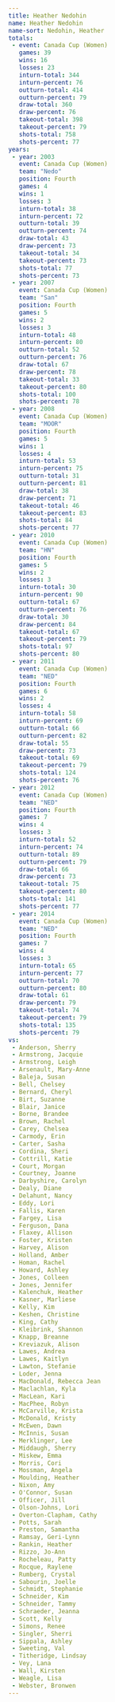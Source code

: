 ```yaml
---
title: Heather Nedohin
name: Heather Nedohin
name-sort: Nedohin, Heather
totals:
 - event: Canada Cup (Women)
   games: 39
   wins: 16
   losses: 23
   inturn-total: 344
   inturn-percent: 76
   outturn-total: 414
   outturn-percent: 79
   draw-total: 360
   draw-percent: 76
   takeout-total: 398
   takeout-percent: 79
   shots-total: 758
   shots-percent: 77
years:
 - year: 2003
   event: Canada Cup (Women)
   team: "Nedo"
   position: Fourth
   games: 4
   wins: 1
   losses: 3
   inturn-total: 38
   inturn-percent: 72
   outturn-total: 39
   outturn-percent: 74
   draw-total: 43
   draw-percent: 73
   takeout-total: 34
   takeout-percent: 73
   shots-total: 77
   shots-percent: 73
 - year: 2007
   event: Canada Cup (Women)
   team: "San"
   position: Fourth
   games: 5
   wins: 2
   losses: 3
   inturn-total: 48
   inturn-percent: 80
   outturn-total: 52
   outturn-percent: 76
   draw-total: 67
   draw-percent: 78
   takeout-total: 33
   takeout-percent: 80
   shots-total: 100
   shots-percent: 78
 - year: 2008
   event: Canada Cup (Women)
   team: "MOOR"
   position: Fourth
   games: 5
   wins: 1
   losses: 4
   inturn-total: 53
   inturn-percent: 75
   outturn-total: 31
   outturn-percent: 81
   draw-total: 38
   draw-percent: 71
   takeout-total: 46
   takeout-percent: 83
   shots-total: 84
   shots-percent: 77
 - year: 2010
   event: Canada Cup (Women)
   team: "HN"
   position: Fourth
   games: 5
   wins: 2
   losses: 3
   inturn-total: 30
   inturn-percent: 90
   outturn-total: 67
   outturn-percent: 76
   draw-total: 30
   draw-percent: 84
   takeout-total: 67
   takeout-percent: 79
   shots-total: 97
   shots-percent: 80
 - year: 2011
   event: Canada Cup (Women)
   team: "NED"
   position: Fourth
   games: 6
   wins: 2
   losses: 4
   inturn-total: 58
   inturn-percent: 69
   outturn-total: 66
   outturn-percent: 82
   draw-total: 55
   draw-percent: 73
   takeout-total: 69
   takeout-percent: 79
   shots-total: 124
   shots-percent: 76
 - year: 2012
   event: Canada Cup (Women)
   team: "NED"
   position: Fourth
   games: 7
   wins: 4
   losses: 3
   inturn-total: 52
   inturn-percent: 74
   outturn-total: 89
   outturn-percent: 79
   draw-total: 66
   draw-percent: 73
   takeout-total: 75
   takeout-percent: 80
   shots-total: 141
   shots-percent: 77
 - year: 2014
   event: Canada Cup (Women)
   team: "NED"
   position: Fourth
   games: 7
   wins: 4
   losses: 3
   inturn-total: 65
   inturn-percent: 77
   outturn-total: 70
   outturn-percent: 80
   draw-total: 61
   draw-percent: 79
   takeout-total: 74
   takeout-percent: 79
   shots-total: 135
   shots-percent: 79
vs:
 - Anderson, Sherry
 - Armstrong, Jacquie
 - Armstrong, Leigh
 - Arsenault, Mary-Anne
 - Baleja, Susan
 - Bell, Chelsey
 - Bernard, Cheryl
 - Birt, Suzanne
 - Blair, Janice
 - Borne, Brandee
 - Brown, Rachel
 - Carey, Chelsea
 - Carmody, Erin
 - Carter, Sasha
 - Cordina, Sheri
 - Cottrill, Katie
 - Court, Morgan
 - Courtney, Joanne
 - Darbyshire, Carolyn
 - Dealy, Diane
 - Delahunt, Nancy
 - Eddy, Lori
 - Fallis, Karen
 - Fargey, Lisa
 - Ferguson, Dana
 - Flaxey, Allison
 - Foster, Kristen
 - Harvey, Alison
 - Holland, Amber
 - Homan, Rachel
 - Howard, Ashley
 - Jones, Colleen
 - Jones, Jennifer
 - Kalenchuk, Heather
 - Kasner, Marliese
 - Kelly, Kim
 - Keshen, Christine
 - King, Cathy
 - Kleibrink, Shannon
 - Knapp, Breanne
 - Kreviazuk, Alison
 - Lawes, Andrea
 - Lawes, Kaitlyn
 - Lawton, Stefanie
 - Loder, Jenna
 - MacDonald, Rebecca Jean
 - Maclachlan, Kyla
 - MacLean, Kari
 - MacPhee, Robyn
 - McCarville, Krista
 - McDonald, Kristy
 - McEwen, Dawn
 - McInnis, Susan
 - Merklinger, Lee
 - Middaugh, Sherry
 - Miskew, Emma
 - Morris, Cori
 - Mossman, Angela
 - Moulding, Heather
 - Nixon, Amy
 - O'Connor, Susan
 - Officer, Jill
 - Olson-Johns, Lori
 - Overton-Clapham, Cathy
 - Potts, Sarah
 - Preston, Samantha
 - Ramsay, Geri-Lynn
 - Rankin, Heather
 - Rizzo, Jo-Ann
 - Rocheleau, Patty
 - Rocque, Raylene
 - Rumberg, Crystal
 - Sabourin, Joelle
 - Schmidt, Stephanie
 - Schneider, Kim
 - Schneider, Tammy
 - Schraeder, Jeanna
 - Scott, Kelly
 - Simons, Renee
 - Singler, Sherri
 - Sippala, Ashley
 - Sweeting, Val
 - Titheridge, Lindsay
 - Vey, Lana
 - Wall, Kirsten
 - Weagle, Lisa
 - Webster, Bronwen
---
```

